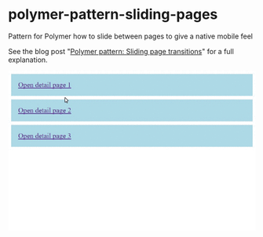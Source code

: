# polymer-pattern-sliding-pages
Pattern for Polymer how to slide between pages to give a native mobile feel

See the blog post "[Polymer pattern: Sliding page transitions](https://medium.com/collaborne-engineering/polymer-pattern-sliding-page-transitions-bfaf5e545363#.fd8lftkkq)" for a full explanation.

![Alt text](/8TOI50mntK.gif?raw=true "Working demo.")
